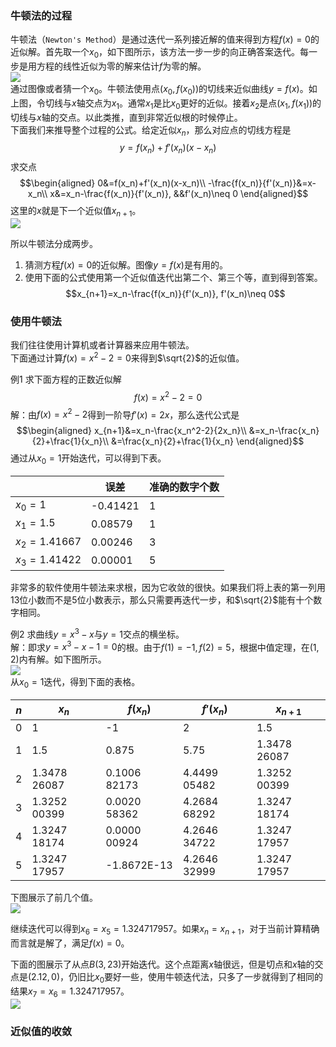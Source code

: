 ### 牛顿法的过程
牛顿法（`Newton's Method`）是通过迭代一系列接近解的值来得到方程$f(x)=0$的近似解。首先取一个$x_0$，如下图所示，该方法一步一步的向正确答案迭代。每一步是用方程的线性近似为零的解来估计$f$为零的解。  
![](070.010.png)  
通过图像或者猜一个$x_0$。牛顿法使用点$(x_0,f(x_0))$的切线来近似曲线$y=f(x)$。如上图，令切线与$x$轴交点为$x_1$。通常$x_1$是比$x_0$更好的近似。接着$x_2$是点$(x_1,f(x_1))$的切线与$x$轴的交点。以此类推，直到非常近似根的时候停止。  
下面我们来推导整个过程的公式。给定近似$x_n$，那么对应点的切线方程是
$$y=f(x_n)+f'(x_n)(x-x_n)$$
求交点
$$\begin{aligned}
0&=f(x_n)+f'(x_n)(x-x_n)\\
-\frac{f(x_n)}{f'(x_n)}&=x-x_n\\
x&=x_n-\frac{f(x_n)}{f'(x_n)}, &&f'(x_n)\neq 0
\end{aligned}$$
这里的$x$就是下一个近似值$x_{n+1}$。  
![](070.020.png)  

所以牛顿法分成两步。
1. 猜测方程$f(x)=0$的近似解。图像$y=f(x)$是有用的。
2. 使用下面的公式使用第一个近似值迭代出第二个、第三个等，直到得到答案。
$$x_{n+1}=x_n-\frac{f(x_n)}{f'(x_n)}, f'(x_n)\neq 0$$

### 使用牛顿法
我们往往使用计算机或者计算器来应用牛顿法。  
下面通过计算$f(x)=x^2-2=0$来得到$\sqrt{2}$的近似值。

例1 求下面方程的正数近似解
$$f(x)=x^2-2=0$$
解：由$f(x)=x^2-2$得到一阶导$f'(x)=2x$，那么迭代公式是
$$\begin{aligned}
x_{n+1}&=x_n-\frac{x_n^2-2}{2x_n}\\
&=x_n-\frac{x_n}{2}+\frac{1}{x_n}\\
&=\frac{x_n}{2}+\frac{1}{x_n}
\end{aligned}$$
通过从$x_0=1$开始迭代，可以得到下表。

|  | 误差 | 准确的数字个数 |
|--|--|--|
| $x_0 = 1$ | -0.41421 | 1 |
| $x_1 = 1.5$ | 0.08579 | 1 |
| $x_2 = 1.41667$ | 0.00246 | 3 |
| $x_3 = 1.41422$ | 0.00001 | 5 |

非常多的软件使用牛顿法来求根，因为它收敛的很快。如果我们将上表的第一列用13位小数而不是5位小数表示，那么只需要再迭代一步，和$\sqrt{2}$能有十个数字相同。

例2 求曲线$y=x^3-x$与$y=1$交点的横坐标。  
解：即求$y=x^3-x-1=0$的根。由于$f(1)=-1,f(2)=5$，根据中值定理，在$(1,2)$内有解。如下图所示。  
![](070.030.png)  
从$x_0=1$迭代，得到下面的表格。

| $n$ | $x_n$ | $f(x_n)$ | $f'(x_n)$ | $x_{n+1}$ |
|--|--|--|--|--|
| 0 | 1 | -1 | 2 | 1.5 |
| 1 | 1.5 | 0.875 | 5.75 | 1.3478 26087 |
| 2 | 1.3478 26087 | 0.1006 82173 | 4.4499 05482 | 1.3252 00399 |
| 3 | 1.3252 00399 | 0.0020 58362 | 4.2684 68292 | 1.3247 18174 |
| 4 | 1.3247 18174 | 0.0000 00924 | 4.2646 34722 | 1.3247 17957 |
| 5 | 1.3247 17957 | -1.8672E-13 | 4.2646 32999 | 1.3247 17957 |

下图展示了前几个值。  
![](070.040.png)  

继续迭代可以得到$x_6=x_5=1.3247 17957$。如果$x_n=x_{n+1}$，对于当前计算精确而言就是解了，满足$f(x)=0$。

下面的图展示了从点$B(3,23)$开始迭代。这个点距离$x$轴很远，但是切点和$x$轴的交点是$(2.12,0)$，仍旧比$x_0$要好一些，使用牛顿迭代法，只多了一步就得到了相同的结果$x_7=x_6=1.3247 17957$。  
![](070.050.png)

### 近似值的收敛
